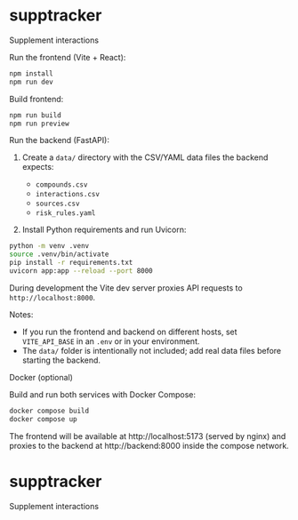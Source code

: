 # supptracker

Supplement interactions

Run the frontend (Vite + React):

```bash
npm install
npm run dev
```

Build frontend:

```bash
npm run build
npm run preview
```

Run the backend (FastAPI):

1. Create a `data/` directory with the CSV/YAML data files the backend expects:
	- `compounds.csv`
	- `interactions.csv`
	- `sources.csv`
	- `risk_rules.yaml`

2. Install Python requirements and run Uvicorn:

```bash
python -m venv .venv
source .venv/bin/activate
pip install -r requirements.txt
uvicorn app:app --reload --port 8000
```

During development the Vite dev server proxies API requests to `http://localhost:8000`.

Notes:
- If you run the frontend and backend on different hosts, set `VITE_API_BASE` in an `.env` or in your environment.
- The `data/` folder is intentionally not included; add real data files before starting the backend.

Docker (optional)

Build and run both services with Docker Compose:

```bash
docker compose build
docker compose up
```

The frontend will be available at http://localhost:5173 (served by nginx) and proxies to the backend at http://backend:8000 inside the compose network.
# supptracker
Supplement interactions

